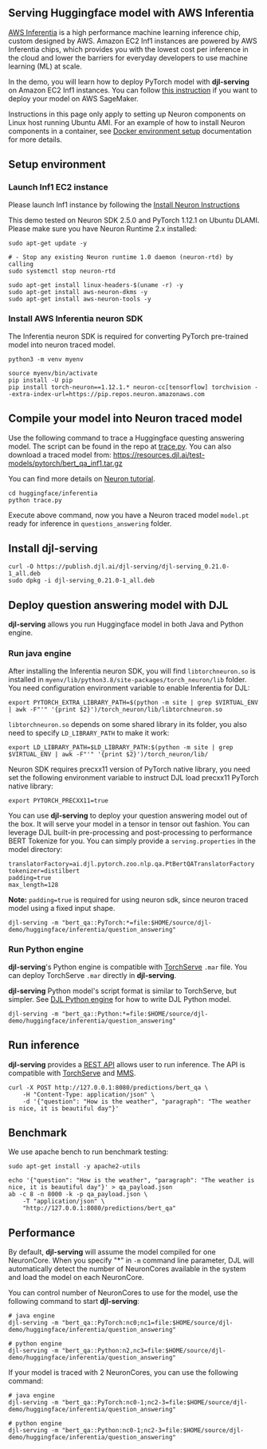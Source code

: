 ## Serving Huggingface model with AWS Inferentia

[AWS Inferentia](https://aws.amazon.com/machine-learning/inferentia/) is a high performance machine
learning inference chip, custom designed by AWS. Amazon EC2 Inf1 instances are powered by AWS
Inferentia chips, which provides you with the lowest cost per inference in the cloud and lower
the barriers for everyday developers to use machine learning (ML) at scale.

In the demo, you will learn how to deploy PyTorch model with **djl-serving** on Amazon EC2 Inf1 instances.
You can follow [this instruction](deploy_on_sagemaker.md) if you want to deploy your model on AWS SageMaker.

Instructions in this page only apply to setting up Neuron components on Linux host running Ubuntu AMI.
For an example of how to install Neuron components in a container, see [Docker environment setup](https://github.com/deepjavalibrary/djl-serving/tree/master/serving/docker)
documentation for more details.

## Setup environment

### Launch Inf1 EC2 instance

Please launch Inf1 instance by following the [Install Neuron Instructions](https://awsdocs-neuron.readthedocs-hosted.com/en/latest/neuron-intro/pytorch-setup/pytorch-install.html#install-neuron-pytorch)

This demo tested on Neuron SDK 2.5.0 and PyTorch 1.12.1 on Ubuntu DLAMI.
Please make sure you have Neuron Runtime 2.x installed:

```
sudo apt-get update -y

# - Stop any existing Neuron runtime 1.0 daemon (neuron-rtd) by calling
sudo systemctl stop neuron-rtd

sudo apt-get install linux-headers-$(uname -r) -y
sudo apt-get install aws-neuron-dkms -y
sudo apt-get install aws-neuron-tools -y
```

### Install AWS Inferentia neuron SDK

The Inferentia neuron SDK is required for converting PyTorch pre-trained model into neuron traced model.

```
python3 -m venv myenv

source myenv/bin/activate
pip install -U pip
pip install torch-neuron==1.12.1.* neuron-cc[tensorflow] torchvision --extra-index-url=https://pip.repos.neuron.amazonaws.com
```

## Compile your model into Neuron traced model

Use the following command to trace a Huggingface questing answering model. The script can be found in the repo at [trace.py](https://github.com/deepjavalibrary/djl-demo/blob/master/huggingface/inferentia/trace.py).
You can also download a traced model from: https://resources.djl.ai/test-models/pytorch/bert_qa_inf1.tar.gz

You can find more details on [Neuron tutorial](https://awsdocs-neuron.readthedocs-hosted.com/en/latest/neuron-guide/neuron-frameworks/pytorch-neuron/tutorials/index.html). 

```
cd huggingface/inferentia
python trace.py 
```

Execute above command, now you have a Neuron traced model `model.pt` ready for inference in `questions_answering` folder.

## Install djl-serving

```
curl -O https://publish.djl.ai/djl-serving/djl-serving_0.21.0-1_all.deb
sudo dpkg -i djl-serving_0.21.0-1_all.deb
```

## Deploy question answering model with DJL

**djl-serving** allows you run Huggingface model in both Java and Python engine.

### Run java engine

After installing the Inferentia neuron SDK, you will find `libtorchneuron.so` is installed in
`myenv/lib/python3.8/site-packages/torch_neuron/lib` folder.
You need configuration environment variable to enable Inferentia for DJL:

```
export PYTORCH_EXTRA_LIBRARY_PATH=$(python -m site | grep $VIRTUAL_ENV | awk -F"'" '{print $2}')/torch_neuron/lib/libtorchneuron.so
```

`libtorchneuron.so` depends on some shared library in its folder, you also need to specify `LD_LIBRARY_PATH` to make it work:

```
export LD_LIBRARY_PATH=$LD_LIBRARY_PATH:$(python -m site | grep $VIRTUAL_ENV | awk -F"'" '{print $2}')/torch_neuron/lib/
```

Neuron SDK requires precxx11 version of PyTorch native library, you need set the
following environment variable to instruct DJL load precxx11 PyTorch native library:

```
export PYTORCH_PRECXX11=true
```

You can use **djl-serving** to deploy your question answering model out of the box. It will serve
your model in a tensor in tensor out fashion. You can leverage DJL built-in pre-processing and
post-processing to performance BERT Tokenize for you. You can simply provide a `serving.properties`
in the model directory:

```
translatorFactory=ai.djl.pytorch.zoo.nlp.qa.PtBertQATranslatorFactory
tokenizer=distilbert
padding=true
max_length=128
```

**Note:** `padding=true` is required for using neuron sdk, since neuron traced model using a fixed input shape.

```
djl-serving -m "bert_qa::PyTorch:*=file:$HOME/source/djl-demo/huggingface/inferentia/question_answering"
```

### Run Python engine

**djl-serving**'s Python engine is compatible with [TorchServe](https://github.com/pytorch/serve) `.mar` file.
You can deploy TorchServe `.mar` directly in **djl-serving**.

**djl-serving** Python model's script format is similar to TorchServe, but simpler.
See [DJL Python engine](https://github.com/deepjavalibrary/djl-serving/tree/master/engines/python) for how to
write DJL Python model.

```
djl-serving -m "bert_qa::Python:*=file:$HOME/source/djl-demo/huggingface/inferentia/question_answering"
```

## Run inference

**djl-serving** provides a [REST API](https://github.com/deepjavalibrary/djl-serving/blob/master/serving/docs/inference_api.md) allows user to run inference.
The API is compatible with [TorchServe](https://github.com/pytorch/serve) and [MMS](https://github.com/awslabs/multi-model-server). 

```
curl -X POST http://127.0.0.1:8080/predictions/bert_qa \
    -H "Content-Type: application/json" \
    -d '{"question": "How is the weather", "paragraph": "The weather is nice, it is beautiful day"}'    
```

## Benchmark

We use apache bench to run benchmark testing:

```
sudo apt-get install -y apache2-utils

echo '{"question": "How is the weather", "paragraph": "The weather is nice, it is beautiful day"}' > qa_payload.json
ab -c 8 -n 8000 -k -p qa_payload.json \
    -T "application/json" \
    "http://127.0.0.1:8080/predictions/bert_qa"
```

## Performance

By default, **djl-serving** will assume the model compiled for one NeuronCore. When you specify "*" in `-m`
command line parameter, DJL will automatically detect the number of NeuronCores available in the system
and load the model on each NeuronCore.

You can control number of NeuronCores to use for the model, use the following command to start **djl-serving**:

```
# java engine
djl-serving -m "bert_qa::PyTorch:nc0;nc1=file:$HOME/source/djl-demo/huggingface/inferentia/question_answering"

# python engine
djl-serving -m "bert_qa::Python:n2,nc3=file:$HOME/source/djl-demo/huggingface/inferentia/question_answering"
```

If your model is traced with 2 NeuronCores, you can use the following command:

```
# java engine
djl-serving -m "bert_qa::PyTorch:nc0-1;nc2-3=file:$HOME/source/djl-demo/huggingface/inferentia/question_answering"

# python engine
djl-serving -m "bert_qa::Python:nc0-1;nc2-3=file:$HOME/source/djl-demo/huggingface/inferentia/question_answering"
```
